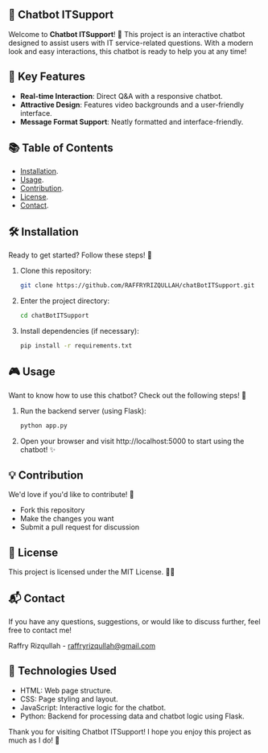 ## 🤖 Chatbot ITSupport

Welcome to **Chatbot ITSupport**! 🎉 This project is an interactive chatbot designed to assist users with IT service-related questions. With a modern look and easy interactions, this chatbot is ready to help you at any time!

## 🌟 Key Features
- **Real-time Interaction**: Direct Q&A with a responsive chatbot.
- **Attractive Design**: Features video backgrounds and a user-friendly interface.
- **Message Format Support**: Neatly formatted and interface-friendly.

## 📚 Table of Contents
- [Installation](#installation).
- [Usage](#usage).
- [Contribution](#contribution).
- [License](#license).
- [Contact](#contact).

## 🛠️ Installation

Ready to get started? Follow these steps! 🚀

1. Clone this repository:
   ```bash
   git clone https://github.com/RAFFRYRIZQULLAH/chatBotITSupport.git
   ```
   
2. Enter the project directory:
   ```bash
   cd chatBotITSupport
   ```

3. Install dependencies (if necessary):
   ```bash
   pip install -r requirements.txt
   ```

## 🎮 Usage
Want to know how to use this chatbot? Check out the following steps! 📖

1. Run the backend server (using Flask):
   ```bash
   python app.py
   ```

2. Open your browser and visit http://localhost:5000 to start using the chatbot! ✨

## 💡 Contribution
We'd love if you'd like to contribute! 🤗

- Fork this repository
- Make the changes you want
- Submit a pull request for discussion

## 📝 License
This project is licensed under the MIT License. 🤞🫣

## 📬 Contact
If you have any questions, suggestions, or would like to discuss further, feel free to contact me!

Raffry Rizqullah - raffryrizqullah@gmail.com

## 🎨 Technologies Used
- HTML: Web page structure.
- CSS: Page styling and layout.
- JavaScript: Interactive logic for the chatbot.
- Python: Backend for processing data and chatbot logic using Flask.

Thank you for visiting Chatbot ITSupport! I hope you enjoy this project as much as I do! 🎉
